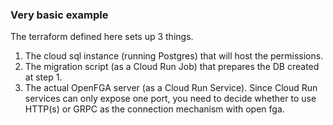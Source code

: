 ### Very basic example

The terraform defined here sets up 3 things.

1. The cloud sql instance (running Postgres) that will host the permissions.
2. The migration script (as a Cloud Run Job) that prepares the DB created at step 1.
3. The actual OpenFGA server (as a Cloud Run Service). Since Cloud Run services
   can only expose one port, you need to decide whether to use HTTP(s) or GRPC
   as the connection mechanism with open fga.
